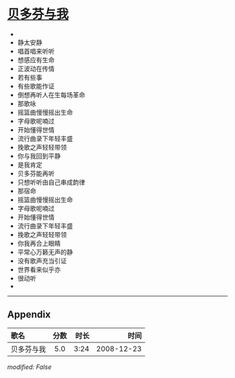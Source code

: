 # [贝多芬与我](https://music.163.com/song?id=30569067)

* 
* 静太安静
* 唱首唱来听听
* 想感应有生命
* 正波动在传情
* 若有些事
* 有些歌能作证
* 倒想再听人在生每场革命
* 那歌咏
* 摇篮曲慢慢摇出生命
* 字母歌呢喃过
* 开始懂得世情
* 流行曲录下年轻丰盛
* 挽歌之声轻轻带领
* 你与我回到平静
* 是我肯定
* 贝多芬能再听
* 只想听听由自己串成韵律
* 那宿命
* 摇篮曲慢慢摇出生命
* 字母歌呢喃过
* 开始懂得世情
* 流行曲录下年轻丰盛
* 挽歌之声轻轻带领
* 你我再合上眼睛
* 平常心万籁无声的静
* 没有歌声充当引证
* 世界看来似乎亦
* 很动听
* 


---

## Appendix

|歌名|分数|时长|时间|
|:---|:---:|---:|---:|
|贝多芬与我|5.0|3:24|2008-12-23

*modified: False*